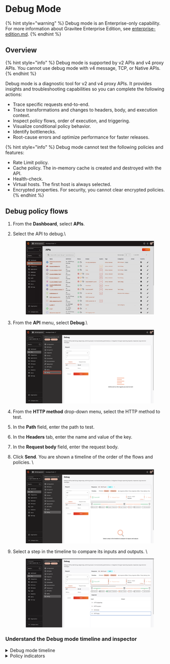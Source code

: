 # Debug Mode

{% hint style="warning" %}
Debug mode is an Enterprise-only capability. For more information about Gravitee Enterprise Edition, see [enterprise-edition.md](../../introduction/enterprise-edition.md "mention").
{% endhint %}

## Overview

{% hint style="info" %}
Debug mode is supported by v2 APIs and v4 proxy APIs. You cannot use debug mode with v4 message, TCP, or Native APIs.
{% endhint %}

Debug mode is a diagnostic tool for v2 and v4 proxy APIs. It provides insights and troubleshooting capabilities so you can complete the following actions:

* Trace specific requests end-to-end.
* Trace transformations and changes to headers, body, and execution context.
* Inspect policy flows, order of execution, and triggering.
* Visualize conditional policy behavior.
* Identify bottlenecks.
* Root-cause errors and optimize performance for faster releases.

{% hint style="info" %}
Debug mode cannot test the following policies and features:

* Rate Limit policy.
* Cache policy. The in-memory cache is created and destroyed with the API.
* Health-check.
* Virtual hosts. The first host is always selected.
* Encrypted properties. For security, you cannot clear encrypted policies.
{% endhint %}

## Debug policy flows

1. From the **Dashboard**, select **APIs**.
2.  Select the API to debug.\


    <figure><img src="../../.gitbook/assets/F7FEF455-70DE-4D69-88CF-E4C1492FFCC4_1_201_a.jpeg" alt=""><figcaption></figcaption></figure>
3.  From the **API** menu, select **Debug**.\


    <figure><img src="../../.gitbook/assets/4113783D-63E4-4EC3-BF1D-E036512CE99E.png" alt=""><figcaption></figcaption></figure>
4. From the **HTTP method** drop-down menu, select the HTTP method to test.
5. In the **Path** field, enter the path to test.&#x20;
6. In the **Headers** tab, enter the name and value of the key.
7. In the **Request body** field, enter the request body.
8.  Click **Send**. You are shown a timeline of the order of the flows and policies. \


    <figure><img src="../../.gitbook/assets/image (276) (1).png" alt=""><figcaption></figcaption></figure>
9.  Select a step in the timeline to compare its inputs and outputs. \


    <figure><img src="../../.gitbook/assets/56CF95D5-879A-4F32-AB8C-98A640017267.jpeg" alt=""><figcaption></figcaption></figure>

### Understand the Debug mode timeline and inspector

<details>

<summary>Debug mode timeline</summary>

The order of the policies in the timeline reflects the exact order that they were executed by the Gateway. Policies may execute in a different order than they were placed during the design phase due to a performance optimization applied on the policy chain at runtime.

The Gateway executes policies that interact with the HTTP header part of the request (onRequest, onResponse) before policies that interact with the body part of the request (onRequestContent, onResponseContent). A policy may appear twice in the timeline if it interacts with both the header and body of the request.

To navigate the timeline:

* Scroll through the list of policies in the timeline, or select a specific policy using the **quick access** timeline.
* Select **Request Input** or **Request Output** to view the global transformation on the request and the difference between what was received by the Gateway and what was sent to the backend.
* Select **Response Input** or **Response Output** to view the global transformation on the response and the difference between what was received from the backend and what was sent back to the client application.

</details>

<details>

<summary>Policy indicators</summary>

The status of a policy is represented by one of the following indicators:

* **Executed**: The policy has been executed properly.
* **Skipped:** The policy contains a condition that has not been fulfilled. Refer to the inspector for more information on the evaluation of the condition.
* **Error:** An error occurred during policy execution. Refer to the input/output inspector for more information on the error.

Select a specific policy in the timeline to access additional information regarding the input/output of the policy header, context attributes, and body.

The inspector uses 3 colors to indicate the nature of changes:

* **Green:** Indicates an addition.
* **Orange:** Indicates an edit.
* **Red:** Indicates a deletion.

</details>
